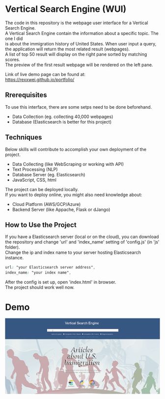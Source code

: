 Vertical Search Engine (WUI)
=========
The code in this repository is the webpage user interface for a Vertical Search Engine. <br>
A Vertical Search Engine contain the information about a specific topic. The one I did <br>
is about the immigration history of United States. 
When user input a query, the application will return the most related result (webpages).<br>
A list of top 50 result will display on the right pane sorted by matching scores.<br>
The preview of the first result webpage will be rendered on the left pane.<br>

Link of live demo page can be found at: <br>
https://rexxwei.github.io/portfolio/


Rrerequisites
----
To use this interface, there are some setps need to be done beforehand. 

  - Data Collection (eg. collecting 40,000 webpages)
  - Database (Elasticsearch is better for this project)


Techniques
----
Below skills will contribute to accomplish your own deployment of the project.
  - Data Collecting (like WebScraping or working with API)
  - Text Processing (NLP)
  - Database Server (eg. Elasticsearch)
  - JavaScript, CSS, html <br>

The project can be deployed locally. <br>
If you want to deploy online, you might also need knowledge about:
  - Cloud Platform (AWS/GCP/Azure)
  - Backend Server (like Appache, Flask or dJango)


How to Use the Project
----
If you have a Elasticsearch server (local or on the cloud), you can download the repository and change 'url' and 'index_name' setting of 'config.js' (in 'js' folder).<br>
Change the ip and index name to your server hosting Elasticsearch instance.
```css
url: "your Elasticsearch server address",
index_name: "your index name",
```
After the config is set up, open 'index.html' in browser. <br>
The project should work well now.


Demo
=========
![calaca-demo](image/vsedemo.gif "Demo")
